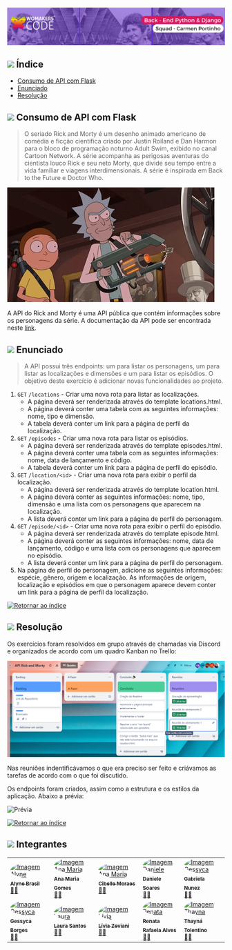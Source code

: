 ![Capa](../assets/Carmen-Portinho.png)

## <img src="https://cdn.jsdelivr.net/gh/devicons/devicon/icons/python/python-original.svg" width="20px;"/> Índice <a name="retornar-ao-índice"></a>
- [Consumo de API com Flask](#consumo)
- [Enunciado](#enunciado)
- [Resolução](#resolucao)

## <img src="https://cdn.jsdelivr.net/gh/devicons/devicon/icons/python/python-original.svg" width="20px;"/> Consumo de API com Flask<a name="consumo"></a>
> O seriado Rick and Morty é um desenho animado americano de comédia e ficção científica criado por Justin Roiland e Dan Harmon para o bloco de programação noturno Adult Swim, exibido no canal Cartoon Network. A série acompanha as perigosas aventuras do cientista louco Rick e seu neto Morty, que divide seu tempo entre a vida familiar e
viagens interdimensionais. A série é inspirada em Back to the Future e Doctor Who.

![RickAndMorty](../assets/RickAndMorty.gif)

A API do Rick and Morty é uma API pública que contém informações sobre os personagens da série. A documentação da API pode ser encontrada neste [link](https://rickandmortyapi.com/documentation/#rest).

## <img src="https://cdn.jsdelivr.net/gh/devicons/devicon/icons/python/python-original.svg" width="20px;"/> Enunciado<a name="enunciado"></a>

> A API possui três endpoints: um para listar os personagens, um para listar as localizações e dimensões e um para listar os episódios. O objetivo deste exercício é adicionar novas funcionalidades ao projeto.

1. `GET` `/locations` - Criar uma nova rota para listar as localizações.
    - A página deverá ser renderizada através do template locations.html.
    - A página deverá conter uma tabela com as seguintes informações: nome, tipo e dimensão.
    - A tabela deverá conter um link para a página de perfil da localização.
2. `GET` `/episodes` - Criar uma nova rota para listar os episódios.
    - A página deverá ser renderizada através do template episodes.html.
    - A página deverá conter uma tabela com as seguintes informações: nome, data de lançamento e código.
    - A tabela deverá conter um link para a página de perfil do episódio.
3. `GET` `/location/<id>` - Criar uma nova rota para exibir o perfil da localização.
    - A página deverá ser renderizada através do template location.html.
    - A página deverá conter as seguintes informações: nome, tipo, dimensão e uma lista com os personagens que aparecem na
    localização.
    - A lista deverá conter um link para a página de perfil
    do personagem.
4. `GET` `/episode/<id>` - Criar uma nova rota para exibir o perfil do episódio.
    - A página deverá ser renderizada através do template episode.html.
    - A página deverá conter as seguintes informações: nome, data de lançamento, código e uma lista com os personagens que
    aparecem no episódio.
    - A lista deverá conter um link para a página de perfil do personagem.
5. Na página de perfil do personagem, adicione as seguintes informações: espécie, gênero, origem e localização. As informações de origem, localização e episódios em que o personagem aparece devem conter um link para a página de perfil da localização.

[![Retornar ao índice](https://img.shields.io/badge/Retornar%20ao%20%C3%ADndice-Verde%20Escuro?color=%23006400&style=flat&labelColor=%23006400&logo=github)](#retornar-ao-índice)

## <img src="https://cdn.jsdelivr.net/gh/devicons/devicon/icons/python/python-original.svg" width="20px;"/> Resolução<a name="resolucao"></a>

Os exercícios foram resolvidos em grupo através de chamadas via Discord e organizados de acordo com um quadro Kanban no Trello:

![trello](../assets/Trello.png)

Nas reuniões indentificávamos o que era preciso ser feito e criávamos as tarefas de acordo com o que foi discutido.

Os endpoints foram criados, assim como a estrutura e os estilos da aplicação. Abaixo a prévia:

![Prévia](../assets/Rick%20&%20Morty%20API.gif)

[![Retornar ao índice](https://img.shields.io/badge/Retornar%20ao%20%C3%ADndice-Verde%20Escuro?color=%23006400&style=flat&labelColor=%23006400&logo=github)](#retornar-ao-índice)

## <img src="https://cdn.jsdelivr.net/gh/devicons/devicon/icons/python/python-original.svg" width="20px;"/> Integrantes <a name="integrantes"></a>

<div style="align-itens:center">
<table>
  <tr>
    <td><a href="https://github.com/alynebrasil"><img style="border-radius: 50%;" src="https://avatars.githubusercontent.com/u/37218646?v=4" width="100px;" alt="Imagem Alyne"/><br /><sub><b>Alyne Brasil</b></sub></a><br /><a href="https://github.com/alynebrasil">👩‍💻</a></td>
    <td><a href="https://github.com/anamariagds"><img style="border-radius: 50%;" src="https://avatars.githubusercontent.com/u/23744957?v=4" width="100px;" alt="Imagem Ana Maria"/><br /><sub><b>Ana Maria Gomes</b></sub></a><br /><a href="https://github.com/anamariagds">👩‍💻</a></td>
    <td><a href="https://github.com/cibelemoraes"><img style="border-radius: 50%;" src="https://avatars.githubusercontent.com/u/93668580?v=4" width="100px;" alt="Imagem Ana Maria"/><br /><sub><b>Cibelle Moraes</b></sub></a><br /><a href="https://github.com/cibelemoraes">👩‍💻</a></td>
    <td><a href="https://github.com/danisoaresl"><img style="border-radius: 50%;" src="https://avatars.githubusercontent.com/u/84364512?v=4" width="100px;" alt="Imagem Daniele"/><br /><sub><b>Daniele Soares</b></sub></a><br /><a href="https://github.com/danisoaresl">👩‍💻</a></td>
    <td><a href="https://github.com/gabiapp"><img style="border-radius: 50%;" src="https://avatars.githubusercontent.com/u/108434852?v=4" width="100px;" alt="Imagem Gessyca"/><br /><sub><b>Gabriela Nunez</b></sub></a><br /><a href="https://github.com/gabiapp">👩‍💻</a></td>
    </tr>
    <tr>
    <td><a href="https://github.com/GessycaBorges"><img style="border-radius: 50%;" src="https://avatars.githubusercontent.com/u/124705468?v=4" width="100px;" alt="Imagem Gessyca"/><br /><sub><b>Gessyca Borges</b></sub></a><br /><a href="https://github.com/GessycaBorges">👩‍💻</a></td>
    <td><a href="https://github.com/OrcFofa"><img style="border-radius: 50%;" src="https://avatars.githubusercontent.com/u/104779345?v=4" width="100px;" alt="Imagem Laura"/><br /><sub><b>Laura Santos</b></sub></a><br /><a href="https://github.com/OrcFofa">👩‍💻</a></td>
    <td><a href="https://github.com/liviazeviani"><img style="border-radius: 50%;" src="https://avatars.githubusercontent.com/u/66968738?v=4" width="100px;" alt="Imagem Lívia"/><br /><sub><b>Lívia Zeviani</b></sub></a><br /><a href="https://github.com/liviazeviani">👩‍💻</a></td>
    <td><a href="https://github.com/Renatarafaelaalves"><img style="border-radius: 50%;" src="https://avatars.githubusercontent.com/u/141291179?v=4" width="100px;" alt="Imagem Renata"/><br /><sub><b>Renata Rafaela Alves</b></sub></a><br /><a href="https://github.com/Renatarafaelaalves">👩‍💻</a></td>
    <td><a href="https://github.com/thaynarlt"><img style="border-radius: 50%;" src="https://avatars.githubusercontent.com/u/75785465?v=4" width="100px;" alt="Imagem Thayna"/><br /><sub><b>Thayná Tolentino</b></sub></a><br /><a href="https://github.com/thaynarlt">👩‍💻</a></td>
  </tr>
</table>
</div>